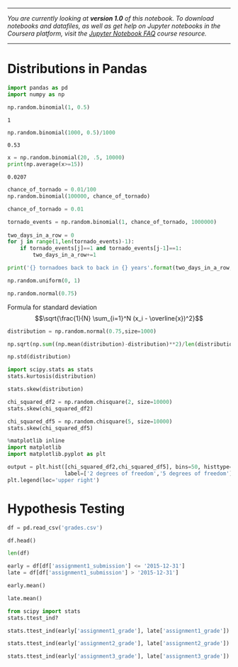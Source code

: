 
---

_You are currently looking at **version 1.0** of this notebook. To download notebooks and datafiles, as well as get help on Jupyter notebooks in the Coursera platform, visit the [Jupyter Notebook FAQ](https://www.coursera.org/learn/python-data-analysis/resources/0dhYG) course resource._

---

# Distributions in Pandas


```python
import pandas as pd
import numpy as np
```


```python
np.random.binomial(1, 0.5)
```




    1




```python
np.random.binomial(1000, 0.5)/1000
```




    0.53




```python
x = np.random.binomial(20, .5, 10000)
print(np.average(x>=15))
```

    0.0207



```python
chance_of_tornado = 0.01/100
np.random.binomial(100000, chance_of_tornado)
```


```python
chance_of_tornado = 0.01

tornado_events = np.random.binomial(1, chance_of_tornado, 1000000)
    
two_days_in_a_row = 0
for j in range(1,len(tornado_events)-1):
    if tornado_events[j]==1 and tornado_events[j-1]==1:
        two_days_in_a_row+=1

print('{} tornadoes back to back in {} years'.format(two_days_in_a_row, 1000000/365))
```


```python
np.random.uniform(0, 1)
```


```python
np.random.normal(0.75)
```

Formula for standard deviation
$$\sqrt{\frac{1}{N} \sum_{i=1}^N (x_i - \overline{x})^2}$$


```python
distribution = np.random.normal(0.75,size=1000)

np.sqrt(np.sum((np.mean(distribution)-distribution)**2)/len(distribution))
```


```python
np.std(distribution)
```


```python
import scipy.stats as stats
stats.kurtosis(distribution)
```


```python
stats.skew(distribution)
```


```python
chi_squared_df2 = np.random.chisquare(2, size=10000)
stats.skew(chi_squared_df2)
```


```python
chi_squared_df5 = np.random.chisquare(5, size=10000)
stats.skew(chi_squared_df5)
```


```python
%matplotlib inline
import matplotlib
import matplotlib.pyplot as plt

output = plt.hist([chi_squared_df2,chi_squared_df5], bins=50, histtype='step', 
                  label=['2 degrees of freedom','5 degrees of freedom'])
plt.legend(loc='upper right')

```

# Hypothesis Testing


```python
df = pd.read_csv('grades.csv')
```


```python
df.head()
```


```python
len(df)
```


```python
early = df[df['assignment1_submission'] <= '2015-12-31']
late = df[df['assignment1_submission'] > '2015-12-31']
```


```python
early.mean()
```


```python
late.mean()
```


```python
from scipy import stats
stats.ttest_ind?
```


```python
stats.ttest_ind(early['assignment1_grade'], late['assignment1_grade'])
```


```python
stats.ttest_ind(early['assignment2_grade'], late['assignment2_grade'])
```


```python
stats.ttest_ind(early['assignment3_grade'], late['assignment3_grade'])
```
